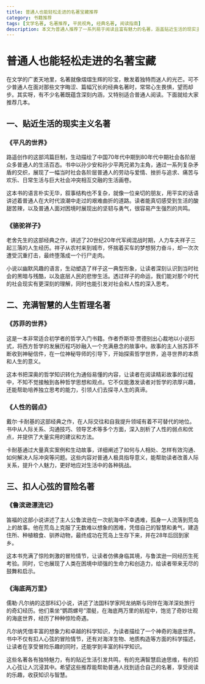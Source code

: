 ```yaml
---
title: 普通人也能轻松走进的名著宝藏推荐
category: 书籍推荐
tags: [文学名著, 名著推荐, 平民视角, 经典名著, 阅读指南]
description: 本文为普通人推荐了一系列易于阅读且富有魅力的名著，涵盖贴近生活的现实主义名著、充满智慧的人生哲理名著以及扣人心弦的冒险名著，帮助读者找到适合自己的名著，享受阅读乐趣，收获知识与智慧。
---
```


# 普通人也能轻松走进的名著宝藏

在文学的广袤天地里，名著就像熠熠生辉的珍宝，散发着独特而迷人的光芒。可不少普通人在面对那些文字晦涩、篇幅冗长的经典名著时，常常心生畏惧，望而却步。其实呀，有不少名著既蕴含深刻内涵，又特别适合普通人阅读。下面就给大家推荐几本。

## 一、贴近生活的现实主义名著
### 《平凡的世界》
路遥创作的这部鸿篇巨制，生动描绘了中国70年代中期到80年代中期社会各阶层众多普通人的生活百态。书中以孙少安和孙少平两兄弟为主角，通过一系列复杂矛盾的交织，展现了一幅当时社会各阶层普通人的劳动与爱情、挫折与追求、痛苦与欢乐、日常生活与巨大社会冲突相互交融的生活画卷。

这本书的语言朴实无华，叙事结构也不复杂，就像一位亲切的朋友，用平实的话语讲述着普通人在大时代浪潮中走过的艰难曲折的道路。读者能真切感受到生活的酸甜苦辣，以及普通人面对困境时展现出的坚韧与勇气，很容易产生强烈的共鸣。

### 《骆驼祥子》
老舍先生的这部经典之作，讲述了20世纪20年代军阀混战时期，人力车夫祥子三起三落的人生经历。祥子从农村来到城市，怀揣着买车的梦想努力奋斗，却一次次遭受沉重打击，最终堕落成一个行尸走肉。

小说以幽默风趣的语言，生动塑造了祥子这一典型形象，让读者深刻认识到当时社会的黑暗与残酷，以及底层人民的悲惨生活。透过祥子的命运，我们能对那个时代的社会现实有更深刻的理解，同时也能引发对社会和人性的深入思考。

## 二、充满智慧的人生哲理名著
### 《苏菲的世界》
这是一本非常适合初学者的哲学入门书籍。作者乔斯坦·贾德别出心裁地以小说形式，将西方哲学的发展历程巧妙融入一个充满悬念的故事中。故事的主人翁苏菲不断收到神秘信件，在一位神秘导师的引导下，开始探索哲学世界，追寻世界的本质和人生的意义。

这本书把深奥的哲学知识转化为通俗易懂的内容，让读者在阅读精彩故事的过程中，不知不觉接触到各种哲学思想和观点。它不仅能激发读者对哲学的浓厚兴趣，还能帮助培养独立思考的能力，引领人们去探寻人生的真谛。

### 《人性的弱点》
戴尔·卡耐基的这部经典之作，在人际交往和自我提升领域有着不可替代的地位。书中从人际关系、沟通技巧、领导艺术等多个方面，深入剖析了人性的弱点和优点，并提供了大量实用的建议和方法。

卡耐基通过大量真实案例和生动故事，详细阐述了如何与人相处、怎样有效沟通、如何解决人际冲突等问题。这些内容对普通人极具指导意义，能帮助读者改善人际关系，提升个人魅力，更好地应对生活中的各种挑战。

## 三、扣人心弦的冒险名著
### 《鲁滨逊漂流记》
笛福的这部小说讲述了主人公鲁滨逊在一次航海中不幸遇难，孤身一人流落到荒岛上的故事。他在荒岛上克服了无数难以想象的困难，凭借自己的智慧和勇气，建造住所、种植粮食、驯养动物，最终成功在荒岛上生存下来，并在28年后回到家乡。

这本书充满了惊险刺激的冒险情节，让读者仿佛身临其境，与鲁滨逊一同经历生死考验。同时，它也展现了人类在困境中顽强的生命力和创造力，给读者带来无尽的鼓舞和启示。

### 《海底两万里》
儒勒·凡尔纳的这部科幻小说，讲述了法国科学家阿龙纳斯与同伴在海洋深处旅行的奇幻经历。他们乘坐“鹦鹉螺号”潜艇，在海底两万里的航程中，饱览了奇妙壮观的海底世界，经历了种种惊险奇遇。

凡尔纳凭借丰富的想象力和卓越的科学知识，为读者描绘了一个神奇的海底世界。书中不仅有扣人心弦的冒险情节，还有对海洋生物、地质构造等方面的科学描述，让读者在享受冒险乐趣的同时，还能学到丰富的科学知识。

这些名著各有独特魅力，有的贴近生活引发共鸣，有的充满智慧启迪思维，有的扣人心弦让人沉浸其中。希望这些推荐能帮助普通人找到适合自己的名著，享受阅读的乐趣，收获知识与智慧。
